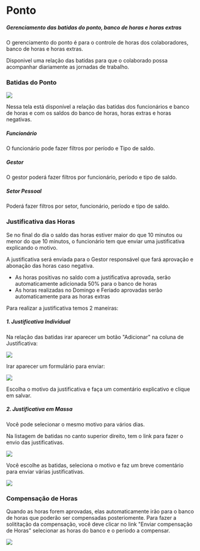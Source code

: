 # Ponto

##### Gerenciamento das batidas do ponto, banco de horas e horas extras

O gerenciamento do ponto é para o controle de horas dos colaboradores, banco de horas e horas extras. 

Disponivel uma relação das batidas para que o colaborado possa acompanhar diariamente as jornadas de trabalho.

### Batidas do Ponto

![](/assets/manual/images/lista-batidas-ponto.png)

Nessa tela está disponível a relação das batidas dos funcionários e banco de horas e com os saldos do banco de horas, horas extras e horas negativas.

##### Funcionário 

O funcionário pode fazer filtros por período e Tipo de saldo.

##### Gestor

O gestor poderá fazer filtros por funcionário, período e tipo de saldo.

##### Setor Pessoal

Poderá fazer filtros por setor, funcionário, período e tipo de saldo.

### Justificativa das Horas

Se no final do dia o saldo das horas estiver maior do que 10 minutos ou menor do que 10 minutos, o funcionário tem que enviar uma justificativa explicando o motivo.

A justificativa será enviada para o Gestor responsável que fará aprovação e abonação das horas caso negativa.

- As horas positivas no saldo com a justificativa aprovada, serão automaticamente adicionada 50% para o banco de horas
- As horas realizadas no Domingo e Feriado aprovadas serão automaticamente para as horas extras 

Para realizar a justificativa temos 2 maneiras:

##### 1. Justificativa Individual

Na relação das batidas irar aparecer um botão "Adicionar" na coluna de Justificativa:

![](/assets/manual/images/add-justificativa.png)

Irar aparecer um formulário para enviar:

![](/assets/manual/images/form-justificativa.png)

Escolha o motivo da justificativa e faça um comentário explicativo e clique em salvar.

##### 2. Justificativa em Massa

Você pode selecionar o mesmo motivo para vários dias.


Na listagem de batidas no canto superior direito, tem o link para fazer o envio das justificativas.

![](/assets/manual/images/btn-enviar-justificativas.png)

Você escolhe as batidas, seleciona o motivo e faz um breve comentário para enviar várias justificativas.

![](/assets/manual/images/form-justificativa-massa.gif)

### Compensação de Horas

Quando as horas forem aprovadas, elas automaticamente irão para o banco de horas que poderão ser compensadas posteriomente. 
Para fazer a solititação da compensação, você deve clicar no link "Enviar compensação de Horas" selecionar as horas do banco e o período a compensar.

![](/assets/manual/images/enviar-compensacao-horas.gif)


















